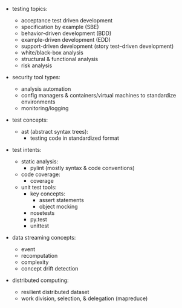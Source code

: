 - testing topics:
	- acceptance test driven development
	- specification by example (SBE)
	- behavior-driven development (BDD)
	- example-driven development (EDD)
	- support-driven development (story test–driven development)
	- white/black-box analysis
	- structural & functional analysis
	- risk analysis

- security tool types:
	- analysis automation
	- config managers & containers/virtual machines to standardize environments
	- monitoring/logging

- test concepts: 
	- ast (abstract syntax trees):
		- testing code in standardized format

- test intents:
	- static analysis:
		- pylint (mostly syntax & code conventions)
	- code coverage:
		- coverage
	- unit test tools:
		- key concepts: 
		  - assert statements
		  - object mocking 
		- nosetests
		- py.test
		- unittest 

- data streaming concepts:
	- event
	- recomputation
	- complexity
	- concept drift detection

- distributed computing:
	- resilient distributed dataset
	- work division, selection, & delegation (mapreduce)
